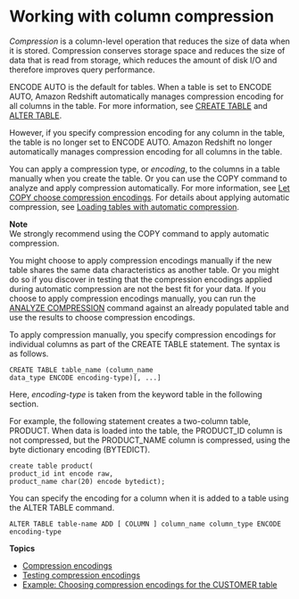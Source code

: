 # Working with column compression<a name="t_Compressing_data_on_disk"></a>

*Compression* is a column\-level operation that reduces the size of data when it is stored\. Compression conserves storage space and reduces the size of data that is read from storage, which reduces the amount of disk I/O and therefore improves query performance\.

ENCODE AUTO is the default for tables\. When a table is set to ENCODE AUTO, Amazon Redshift automatically manages compression encoding for all columns in the table\. For more information, see [CREATE TABLE](r_CREATE_TABLE_NEW.md) and [ALTER TABLE](r_ALTER_TABLE.md)\.

However, if you specify compression encoding for any column in the table, the table is no longer set to ENCODE AUTO\. Amazon Redshift no longer automatically manages compression encoding for all columns in the table\. 

You can apply a compression type, or *encoding*, to the columns in a table manually when you create the table\. Or you can use the COPY command to analyze and apply compression automatically\. For more information, see [Let COPY choose compression encodings](c_best-practices-use-auto-compression.md)\. For details about applying automatic compression, see [Loading tables with automatic compression](c_Loading_tables_auto_compress.md)\.

**Note**  
We strongly recommend using the COPY command to apply automatic compression\.

You might choose to apply compression encodings manually if the new table shares the same data characteristics as another table\. Or you might do so if you discover in testing that the compression encodings applied during automatic compression are not the best fit for your data\. If you choose to apply compression encodings manually, you can run the [ANALYZE COMPRESSION](r_ANALYZE_COMPRESSION.md) command against an already populated table and use the results to choose compression encodings\.

To apply compression manually, you specify compression encodings for individual columns as part of the CREATE TABLE statement\. The syntax is as follows\.

```
CREATE TABLE table_name (column_name 
data_type ENCODE encoding-type)[, ...]
```

Here, *encoding\-type* is taken from the keyword table in the following section\.

For example, the following statement creates a two\-column table, PRODUCT\. When data is loaded into the table, the PRODUCT\_ID column is not compressed, but the PRODUCT\_NAME column is compressed, using the byte dictionary encoding \(BYTEDICT\)\.

```
create table product(
product_id int encode raw,
product_name char(20) encode bytedict);
```

You can specify the encoding for a column when it is added to a table using the ALTER TABLE command\.

```
ALTER TABLE table-name ADD [ COLUMN ] column_name column_type ENCODE encoding-type
```

**Topics**
+ [Compression encodings](c_Compression_encodings.md)
+ [Testing compression encodings](t_Verifying_data_compression.md)
+ [Example: Choosing compression encodings for the CUSTOMER table](Examples__compression_encodings_in_CREATE_TABLE_statements.md)